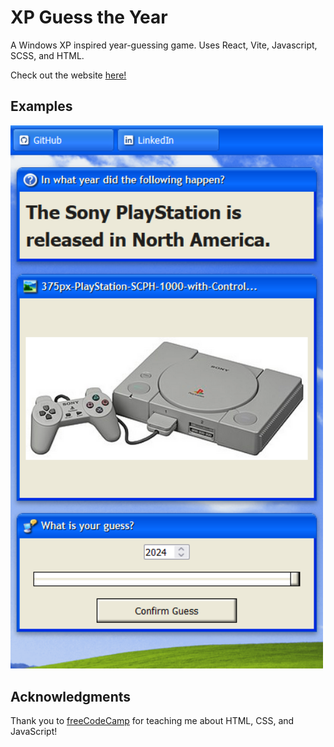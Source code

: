 # XP Guess the Year

A Windows XP inspired year-guessing game. Uses React, Vite, Javascript, SCSS, and HTML.

Check out the website [here!](https://github.com/weakbox/guess-the-year-game)

## Examples

<img src="images\interface.png" width="500">

## Acknowledgments

Thank you to [freeCodeCamp](https://www.freecodecamp.org) for teaching me about HTML, CSS, and JavaScript!